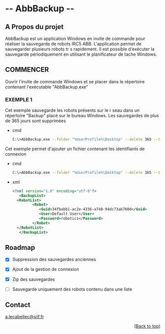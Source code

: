 # -- AbbBackup --

## A Propos du projet


AbbBackup est un application Windows en invite de commande pour réaliser la sauvegarde de robots IRC5 ABB.
L'application permet de sauvegarder plusieurs robots tr s rapidement. Il est possible d'exécuter la 
sauvegarde périodiquement en utilisant le planificateur de tache Windows.



<!-- COMMENCER -->

## COMMENCER

Ouvrir l'invite de commande Windows et se placer dans le répertoire contenant l'exécutable "AbbBackup.exe" 

### EXEMPLE 1

Cet exemple sauvegarde les robots présents sur le r seau dans un répertoire "Backup" placé sur le bureau Windows. Les sauvegardes de plus de 365 jours sont supprimées
* cmd
  ```sh
  C:\>AbbBackup.exe --folder "%UserProfile%\Desktop" --delete 365 --timeout 180
  ```

Cet exemple permet d'ajouter un fichier contenant les identifiants de connexion 
* cmd
  ```sh
  C:\>AbbBackup.exe --folder "%UserProfile%\Desktop" --delete 365 --timeout 180 --list "fileRobot.xml"
  ```

* xml
  ```xml
  <?xml version="1.0" encoding="utf-8"?>
     <BackupList>
  	<RobotList>
    	   <Robot>
     	      <Guid>34fbabb1-ac2e-4336-a740-94dc73ab760d</Guid>
     	      <User>Default User</User>
    	      <Password>robotics</Password>
    	   </Robot>
  	</RobotList>
     </BackupList>
  ```




<!-- ROADMAP -->
## Roadmap

- [x] Suppression des sauvegardes anciennes
- [x] Ajout de la gestion de connexion
- [x] Zip des sauvegardes
- [ ] Sauvegarde uniquement des robots contenu dans une liste


<!-- CONTACT -->
## Contact

a.lecabellec@siif.fr

<p align="right">(<a href="#readme-top">Back to top</a>)</p>

